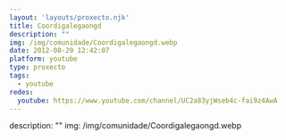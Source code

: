 ```yaml
---
layout: 'layouts/proxecto.njk'
title: Coordigalegaongd
description: ""
img: /img/comunidade/Coordigalegaongd.webp
date: 2012-08-29 12:42:07
platform: youtube
type: proxecto
tags:
  - youtube
redes:
  youtube: https://www.youtube.com/channel/UC2a83yjWseb4c-fai9z4AwA
---
```

description: ""
img: /img/comunidade/Coordigalegaongd.webp
